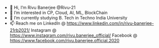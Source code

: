 - 👋 Hi, I’m Rivu Banerjee @Rivu-21
- 👀 I’m interested in CP, Cloud, AI, ML, BlockChain
- 🌱 I’m currently studying B. Tech in Techno India University 
- 📫 Reach me on 
LinkedIn @ https://www.linkedin.com/in/rivu-banerjee-21rb2021/ 
Instagram @ https://www.instagram.com/rivu.banerjee_official/ 
Facebook @ https://www.facebook.com/rivu.banerjee.official.2020

<!---
Rivu-21/Rivu-21 is a ✨ special ✨ repository because its `README.md` (this file) appears on your GitHub profile.
You can click the Preview link to take a look at your changes.
--->
